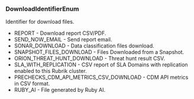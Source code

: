 ### DownloadIdentifierEnum
Identifier for download files.

- REPORT - Download report CSV/PDF.
- SEND_NOW_EMAIL - Send report email.
- SONAR_DOWNLOAD - Data classification files download.
- SNAPSHOT_FILES_DOWNLOAD - Files Downloaded from a Snapshot.
- ORION_THREAT_HUNT_DOWNLOAD - Threat hunt result CSV.
- SLA_WITH_REPLICATION - CSV report of SLA Domains with replication enabled to this Rubrik cluster.
- PRECHECKS_CDM_API_METRICS_CSV_DOWNLOAD - CDM API metrics in CSV format.
- RUBY_AI - File generated by Ruby AI.
